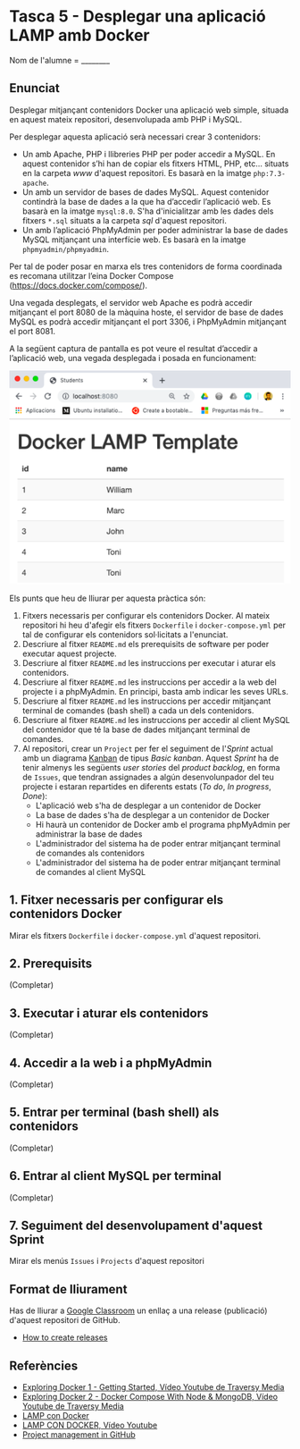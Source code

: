 # Tasca 5 - Desplegar una aplicació LAMP amb Docker

Nom de l'alumne = ________

## Enunciat

Desplegar mitjançant contenidors Docker una aplicació web simple, situada en aquest mateix repositori, desenvolupada amb PHP i MySQL.

Per desplegar aquesta aplicació serà necessari crear 3 contenidors:
* Un amb Apache, PHP i llibreries PHP per poder accedir a MySQL. En aquest contenidor s’hi han de copiar els fitxers HTML, PHP, etc… situats en la carpeta *www* d'aquest repositori. Es basarà en la imatge `php:7.3-apache`.
* Un amb un servidor de bases de dades MySQL. Aquest contenidor contindrà la base de dades a la que ha d’accedir l’aplicació web. Es basarà en la imatge `mysql:8.0`. S'ha d'inicialitzar amb les dades dels fitxers `*.sql` situats a la carpeta *sql* d'aquest repositori.
* Un amb l’aplicació PhpMyAdmin per poder administrar la base de dades MySQL mitjançant una interfície web. Es basarà en la imatge `phpmyadmin/phpmyadmin`.

Per tal de poder posar en marxa els tres contenidors de forma coordinada es recomana utilitzar l’eina Docker Compose (https://docs.docker.com/compose/).

Una vegada desplegats, el servidor web Apache es podrà accedir mitjançant el port 8080 de la màquina hoste, el servidor de base de dades MySQL es podrà accedir mitjançant el port 3306, i PhpMyAdmin mitjançant el port 8081.

A la següent captura de pantalla es pot veure el resultat d’accedir a l’aplicació web, una vegada desplegada i posada en funcionament:

![alt text](https://github.com/miquelcabot/tasca5-docker/blob/master/demo.png?raw=true "Demostració de l'aplicació")

Els punts que heu de lliurar per aquesta pràctica són:
1. Fitxers necessaris per configurar els contenidors Docker. Al mateix repositori hi heu d'afegir els fitxers `Dockerfile` i `docker-compose.yml` per tal de configurar els contenidors sol·licitats a l'enunciat.
2. Descriure al fitxer `README.md` els prerequisits de software per poder executar aquest projecte.
3. Descriure al fitxer `README.md` les instruccions per executar i aturar els contenidors.
4. Descriure al fitxer `README.md` les instruccions per accedir a la web del projecte i a phpMyAdmin. En principi, basta amb indicar les seves URLs.
5. Descriure al fitxer `README.md` les instruccions per accedir mitjançant terminal de comandes (bash shell) a cada un dels contenidors.
6. Descriure al fitxer `README.md` les instruccions per accedir al client MySQL del contenidor que té la base de dades mitjançant terminal de comandes.
7. Al repositori, crear un `Project` per fer el seguiment de l'*Sprint* actual amb un diagrama [Kanban](https://es.wikipedia.org/wiki/Kanban) de tipus *Basic kanban*. Aquest *Sprint* ha de tenir almenys les següents *user stories* del *product backlog*, en forma de `Issues`, que tendran assignades a algún desenvolunpador del teu projecte i estaran repartides en diferents estats (*To do*, *In progress*, *Done*):
   * L'aplicació web s'ha de desplegar a un contenidor de Docker
   * La base de dades s'ha de desplegar a un contenidor de Docker
   * Hi haurà un contenidor de Docker amb el programa phpMyAdmin per administrar la base de dades
   * L'administrador del sistema ha de poder entrar mitjançant terminal de comandes als contenidors
   * L'administrador del sistema ha de poder entrar mitjançant terminal de comandes al client MySQL

## 1. Fitxer necessaris per configurar els contenidors Docker
Mirar els fitxers `Dockerfile` i `docker-compose.yml` d'aquest repositori.

## 2. Prerequisits
(Completar)

## 3. Executar i aturar els contenidors
(Completar)

## 4. Accedir a la web i a phpMyAdmin
(Completar)

## 5. Entrar per terminal (bash shell) als contenidors 
(Completar)

## 6. Entrar al client MySQL per terminal
(Completar)

## 7. Seguiment del desenvolupament d'aquest Sprint
Mirar els menús `Issues` i `Projects` d'aquest repositori

## Format de lliurament

Has de lliurar a [Google Classroom](https://classroom.google.com) un enllaç a una release (publicació) d'aquest repositori de GitHub.

* [How to create releases](https://help.github.com/articles/creating-releases/)

## Referències

* [Exploring Docker 1 - Getting Started, Vídeo Youtube de Traversy Media](https://youtu.be/Kyx2PsuwomE)
* [Exploring Docker 2 - Docker Compose With Node & MongoDB, Vídeo Youtube de Traversy Media](https://youtu.be/hP77Rua1E0c)
* [LAMP con Docker](https://magmax.org/blog/lamp-con-docker/)
* [LAMP CON DOCKER, Vídeo Youtube](https://www.youtube.com/watch?v=lrhwWX49Uss)
* [Project management in GitHub](https://github.com/features/project-management/)
